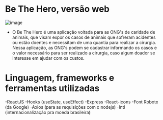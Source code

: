 # Be The Hero, versão web

![image](https://user-images.githubusercontent.com/59968647/77832229-40944e80-7113-11ea-96a3-3c5bae8113b3.png)



- O Be The Hero é uma aplicação voltada para as ONG's de caridade de animais, que visam expor os casos de animais que sofreram acidentes ou estão doentes e necessitam de uma quantia para realizar a cirurgia. Nessa aplicação, as ONG's podem se cadastrar informando os casos e o valor necessário para ser realizado a cirurgia, caso algum doador se interesse em ajudar com os custos.

# Linguagem, frameworks e ferramentas utilizadas

 -ReactJS
 -Hooks (useState, useEffect)
 -Express
 -React-icons
 -Font Roboto (da Google)
 -Axios (para as requisições com o nodejs)
 -Intl (internacionalização pra moeda brasileira)
 
